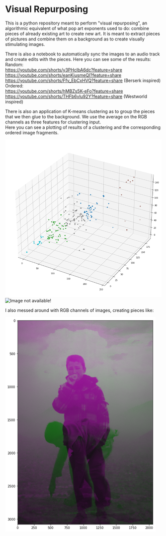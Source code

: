 # Visual Repurposing
This is a python repository meant to perform "visual repurposing", an algorithmic equivalent of what pop art exponents used to do: combine pieces of already existing art to create new art. It is meant to extract pieces of pictures and combine them on a background as to create visually stimulating images.  

There is also a notebook to automatically sync the images to an audio track and create edits with the pieces. Here you can see some of the results:
Random:   
https://youtube.com/shorts/y3PHcIbA6dc?feature=share  
https://youtube.com/shorts/eanKiusmeQI?feature=share  
https://youtube.com/shorts/Ffv_EbCxHVQ?feature=share    (Berserk inspired)  
Ordered:  
https://youtube.com/shorts/hMBZs5K-eFo?feature=share    
https://youtube.com/shorts/THFb6vlu92Y?feature=share   (Westworld inspired)


There is also an application of K-means clustering as to group the pieces that we then glue to the background. We use the average on the RGB channels as three features for clustering input.  
Here you can see a plotting of results of a clustering and the corresponding ordered image fragments.

![Image not available!](readme_images/clustering_plot.png)
![Image not available!](readme_images/output.png)

I also messed around with RGB channels of images, creating pieces like: 

![Image not available!](readme_images/channel_messing.png)


